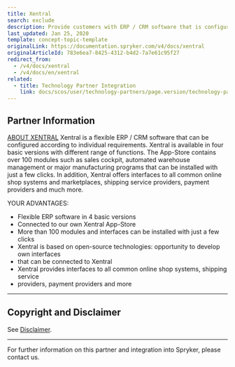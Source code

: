 ```yaml
---
title: Xentral
search: exclude
description: Provide customers with ERP / CRM software that is configured according to individual requirements by integrating Xentral to the Spryker-based project.
last_updated: Jan 25, 2020
template: concept-topic-template
originalLink: https://documentation.spryker.com/v4/docs/xentral
originalArticleId: 783e6ea7-8425-4312-b4d2-7a7e61c95f27
redirect_from:
  - /v4/docs/xentral
  - /v4/docs/en/xentral
related:
  - title: Technology Partner Integration
    link: docs/scos/user/technology-partners/page.version/technology-partners.html
---
```


## Partner Information
[ABOUT XENTRAL](https://xentral.com/en/)
Xentral is a flexible ERP / CRM software that can be configured according to individual requirements. Xentral is available in four basic versions with different range of functions. The App-Store contains over 100 modules such as sales cockpit, automated warehouse management or major manufacturing programs that can be installed with just a few clicks. In addition, Xentral offers interfaces to all common online shop systems and marketplaces, shipping service providers, payment providers and much more.

YOUR ADVANTAGES:

* Flexible ERP software in 4 basic versions
* Connected to our own Xentral App-Store
* More than 100 modules and interfaces can be installed with just a few clicks
* Xentral is based on open-source technologies: opportunity to develop own interfaces
* that can be connected to Xentral
* Xentral provides interfaces to all common online shop systems, shipping service
* providers, payment providers and more

---

## Copyright and Disclaimer

See [Disclaimer](https://github.com/spryker/spryker-documentation).

---
For further information on this partner and integration into Spryker, please contact us.

<div class="hubspot-form js-hubspot-form" data-portal-id="2770802" data-form-id="163e11fb-e833-4638-86ae-a2ca4b929a41" id="hubspot-1"></div>

